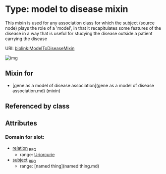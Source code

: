 
# Type: model to disease mixin


This mixin is used for any association class for which the subject (source node) plays the role of a 'model', in that it recapitulates some features of the disease in a way that is useful for studying the disease outside a patient carrying the disease

URI: [biolink:ModelToDiseaseMixin](https://w3id.org/biolink/vocab/ModelToDiseaseMixin)


![img](http://yuml.me/diagram/nofunky;dir:TB/class/\[GeneAsAModelOfDiseaseAssociation]uses%20-.->\[ModelToDiseaseMixin])

## Mixin for

 * [gene as a model of disease association](gene as a model of disease association.md) (mixin) 

## Referenced by class


## Attributes


### Domain for slot:

 * [relation](model_to_disease_mixin_relation.md)  <sub>REQ</sub>
    * range: [Uriorcurie](type/Uriorcurie.md)
 * [subject](model_to_disease_mixin_subject.md)  <sub>REQ</sub>
    * range: [named thing](named thing.md)
